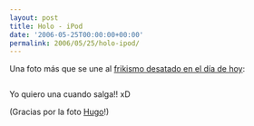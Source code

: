 ```yaml
---
layout: post
title: Holo - iPod
date: '2006-05-25T00:00:00+00:00'
permalink: 2006/05/25/holo-ipod/
---
```

Una foto más que se une al <a href="http://resistancefutile.blogspot.com/2006/05/25-de-mayo-da-del-orgullo-friki.html">frikismo desatado en el día de hoy</a>:

<a href="http://www.flickr.com/photos/kylejones/108901198/"><img style="display:block; margin:0px auto 10px; text-align:center;cursor:pointer; cursor:hand;" src="http://photos1.blogger.com/blogger/6639/1972/1600/108901198_acc363cedd_m.jpg" border="0" alt="" /></a>

Yo quiero una cuando salga!! xD 

(Gracias por la foto <a href="http://solo.infames.org/">Hugo</a>!)
